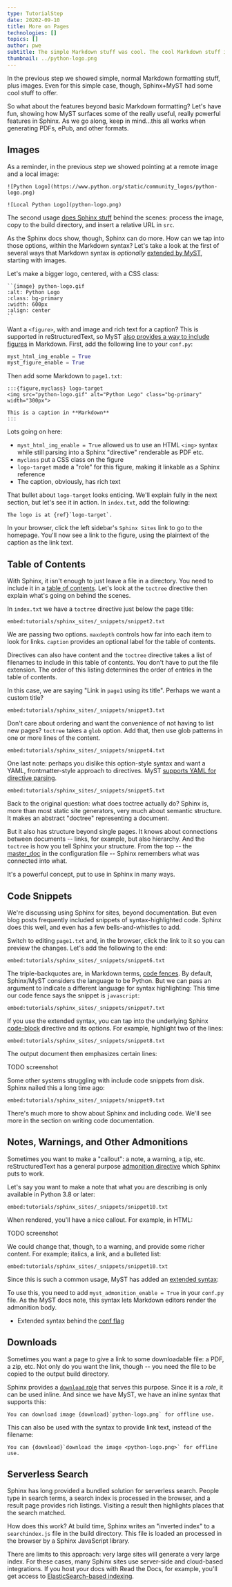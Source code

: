 ```yaml
---
type: TutorialStep
date: 20202-09-10
title: More on Pages
technologies: []
topics: []
author: pwe
subtitle: The simple Markdown stuff was cool. The cool Markdown stuff is double cool.
thumbnail: ../python-logo.png
---
```


In the previous step we showed simple, normal Markdown formatting stuff, plus images.
Even for this simple case, though, Sphinx+MyST had some cool stuff to offer.

So what about the features beyond basic Markdown formatting?
Let's have fun, showing how MyST surfaces some of the really useful, really powerful features in Sphinx.
As we go along, keep in mind...this all works when generating PDFs, ePub, and other formats.

## Images

As a reminder, in the previous step we showed pointing at a remote image and a local image:

```
![Python Logo](https://www.python.org/static/community_logos/python-logo.png)

![Local Python Logo](python-logo.png)
```

The second usage [does Sphinx stuff](https://www.sphinx-doc.org/en/master/usage/restructuredtext/basics.html#images) behind the scenes: process the image, copy to the build directory, and insert a relative URL in `src`.

As the Sphinx docs show, though, Sphinx can do more.
How can we tap into those options, within the Markdown syntax?
Let's take a look at the first of several ways that Markdown syntax is *optionally* [extended by MyST](https://myst-parser.readthedocs.io/en/latest/using/syntax-optional.html), starting with images.

Let's make a bigger logo, centered, with a CSS class:

```
``{image} python-logo.gif
:alt: Python Logo
:class: bg-primary
:width: 600px
:align: center
``
```

Want a `<figure>`, with and image and rich text for a caption?
This is supported in reStructuredText, so MyST [also provides a way to include figures](https://myst-parser.readthedocs.io/en/latest/using/syntax-optional.html#markdown-figures) in Markdown.
First, add the following line to your `conf.py`:

```python
myst_html_img_enable = True
myst_figure_enable = True
```

Then add some Markdown to `page1.txt`:

```
:::{figure,myclass} logo-target
<img src="python-logo.gif" alt="Python Logo" class="bg-primary" width="300px">

This is a caption in **Markdown**
:::
```

Lots going on here:
- `myst_html_img_enable = True` allowed us to use an HTML `<img>` syntax while still parsing into a Sphinx "directive" renderable as PDF etc.
- `myclass` put a CSS class on the figure
- `logo-target` made a "role" for this figure, making it linkable as a Sphinx reference
- The caption, obviously, has rich text

That bullet about `logo-target` looks enticing.
We'll explain fully in the next section, but let's see it in action.
In `index.txt`, add the following:

```
The logo is at {ref}`logo-target`.
```

In your browser, click the left sidebar's `Sphinx Sites` link to go to the homepage.
You'll now see a link to the figure, using the plaintext of the caption as the link text.

## Table of Contents

With Sphinx, it isn't enough to just leave a file in a directory.
You need to include it in a [table of contents](https://www.sphinx-doc.org/en/master/usage/restructuredtext/directives.html#table-of-contents).
Let's look at the `toctree` directive then explain what's going on behind the scenes.

In `index.txt` we have a `toctree` directive just below the page title:

`embed:tutorials/sphinx_sites/_snippets/snippet2.txt`

We are passing two options.
`maxdepth` controls how far into each item to look for links.
`caption` provides an optional label for the table of contents.

Directives can also have content and the `toctree` directive takes a list of filenames to include in this table of contents.
You don't have to put the file extension.
The order of this listing determines the order of entries in the table of contents.

In this case, we are saying "Link in `page1` using its title".
Perhaps we want a custom title?

`embed:tutorials/sphinx_sites/_snippets/snippet3.txt`

Don't care about ordering and want the convenience of not having to list new pages?
`toctree` takes a `glob` option.
Add that, then use glob patterns in one or more lines of the content.

`embed:tutorials/sphinx_sites/_snippets/snippet4.txt`

One last note: perhaps you dislike this option-style syntax and want a YAML, frontmatter-style approach to directives.
MyST [supports YAML for directive parsing](https://myst-parser.readthedocs.io/en/latest/api/directive.html?highlight=yaml#module-myst_parser.parse_directives).

`embed:tutorials/sphinx_sites/_snippets/snippet5.txt`

Back to the original question: what does toctree actually do?
Sphinx is, more than most static site generators, very much about semantic structure.
It makes an abstract "doctree" representing a document.

But it also has structure beyond single pages.
It knows about connections between documents -- links, for example, but also hierarchy.
And the `toctree` is how you tell Sphinx your structure.
From the top -- the [master_doc](https://www.sphinx-doc.org/en/master/usage/configuration.html?highlight=master_doc#confval-master_doc) in the configuration file -- Sphinx remembers what was connected into what.

It's a powerful concept, put to use in Sphinx in many ways.

## Code Snippets    

We're discussing using Sphinx for sites, beyond documentation.
But even blog posts frequently included snippets of syntax-highlighted code.
Sphinx does this well, and even has a few bells-and-whistles to add.

Switch to editing `page1.txt` and, in the browser, click the link to it so you can preview the changes.
Let's add the following to the end:

`embed:tutorials/sphinx_sites/_snippets/snippet6.txt`

The triple-backquotes are, in Markdown terms, [code fences](https://myst-parser.readthedocs.io/en/latest/using/syntax.html#commonmark-tokens).
By default, Sphinx/MyST considers the language to be Python.
But we can pass an argument to indicate a different language for syntax highlighting:
This time our code fence says the snippet is `javascript`:

`embed:tutorials/sphinx_sites/_snippets/snippet7.txt`

If you use the extended syntax, you can tap into the underlying Sphinx [code-block](https://www.sphinx-doc.org/en/master/usage/restructuredtext/directives.html#directive-code-block) directive and its options.
For example, highlight two of the lines:

`embed:tutorials/sphinx_sites/_snippets/snippet8.txt`

The output document then emphasizes certain lines:

TODO screenshot

Some other systems struggling with include code snippets from disk.
Sphinx nailed this a long time ago:

`embed:tutorials/sphinx_sites/_snippets/snippet9.txt`

There's much more to show about Sphinx and including code.
We'll see more in the section on writing code documentation.

## Notes, Warnings, and Other Admonitions

Sometimes you want to make a "callout": a note, a warning, a tip, etc.
reStructuredText has a general purpose [admonition directive](https://docutils.sourceforge.io/docs/ref/rst/directives.html#note) which Sphinx puts to work.

Let's say you want to make a note that what you are describing is only available in Python 3.8 or later:

`embed:tutorials/sphinx_sites/_snippets/snippet10.txt`

When rendered, you'll have a nice callout.
For example, in HTML:

TODO screenshot

We could change that, though, to a warning, and provide some richer content.
For example; italics, a link, and a bulleted list:

`embed:tutorials/sphinx_sites/_snippets/snippet10.txt`

Since this is such a common usage, MyST has added an [extended syntax](https://myst-parser.readthedocs.io/en/latest/using/syntax-optional.html#syntax-admonitions):

To use this, you need to add `myst_admonition_enable = True` in your `conf.py` file.
As the MyST docs note, this syntax lets Markdown editors render the admonition body.

- Extended syntax behind the [conf flag](https://myst-parser.readthedocs.io/en/latest/using/syntax-optional.html#syntax-admonitions)

## Downloads

Sometimes you want a page to give a link to some downloadable file: a PDF, a zip, etc.
Not only do you want the link, though -- you need the file to be copied to the output build directory.

Sphinx provides a [`download` role](https://www.sphinx-doc.org/en/master/usage/restructuredtext/roles.html#role-download) that serves this purpose.
Since it is a *role*, it can be used inline.
And since we have MyST, we have an inline syntax that supports this:

```
You can download image {download}`python-logo.png` for offline use.
```

This can also be used with the syntax to provide link text, instead of the filename:

```
You can {download}`download the image <python-logo.png>` for offline use.
```

## Serverless Search

Sphinx has long provided a bundled solution for serverless search.
People type in search terms, a search index is processed in the browser, and a result page provides rich listings.
Visiting a result then highlights places that the search matched.

How does this work?
At build time, Sphinx writes an "inverted index" to a `searchindex.js` file in the build directory.
This file is loaded an processed in the browser by a Sphinx JavaScript library.

There are limits to this approach: very large sites will generate a very large index.
For these cases, many Sphinx sites use server-side and cloud-based integrations.
If you host your docs with Read the Docs, for example, you'll get access to [ElasticSearch-based indexing](https://docs.readthedocs.io/en/stable/development/search.html).
